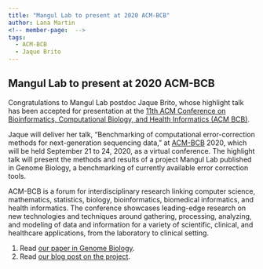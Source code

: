 ```yaml
---
title: "Mangul Lab to present at 2020 ACM-BCB"
author: Lana Martin
<!-- member-page:  -->
tags:
  - ACM-BCB
  - Jaque Brito
---
```


## Mangul Lab to present at 2020 ACM-BCB

Congratulations to Mangul Lab postdoc Jaque Brito, whose highlight talk has been accepted for presentation at the [11th ACM Conference on Bioinformatics, Computational Biology, and Health Informatics (ACM BCB)](http://acm-bcb.org/2020/).

Jaque will deliver her talk, “Benchmarking of computational error-correction methods for next-generation sequencing data,” at [ACM-BCB](http://acm-bcb.org/2020/) 2020, which will be held September 21 to 24, 2020, as a virtual conference. The highlight talk will present the methods and results of a project Mangul Lab published in Genome Biology, a benchmarking of currently available error correction tools.

ACM-BCB is a forum for interdisciplinary research linking computer science, mathematics, statistics, biology, bioinformatics, biomedical informatics, and health informatics. The conference showcases leading-edge research on new technologies and techniques around gathering, processing, analyzing, and modeling of data and information for a variety of scientific, clinical, and healthcare applications, from the laboratory to clinical setting.

1. Read [our paper in Genome Biology](https://genomebiology.biomedcentral.com/articles/10.1186/s13059-020-01988-3).
2. Read [our blog post on the project](http://www.sergheimangul.com/2020/03/19/mangul-lab-paper-error-correction/).


